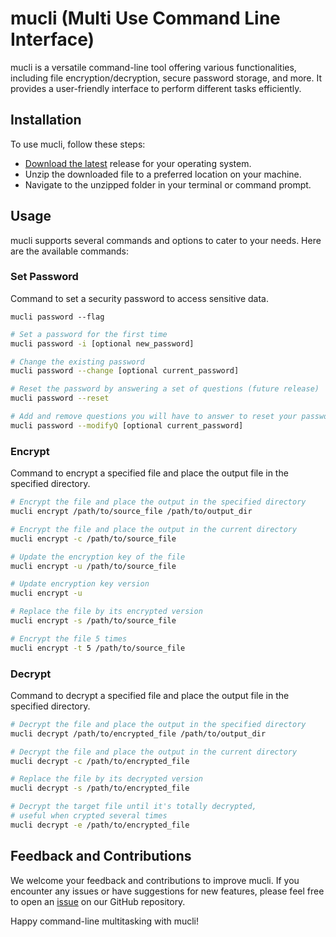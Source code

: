 # mucli (Multi Use Command Line Interface)

mucli is a versatile command-line tool offering various functionalities, including file encryption/decryption, secure password storage, and more. It provides a user-friendly interface to perform different tasks efficiently.

## Installation

To use mucli, follow these steps:

- [Download the latest](../../releases) release for your operating system.
- Unzip the downloaded file to a preferred location on your machine.
- Navigate to the unzipped folder in your terminal or command prompt.

## Usage

mucli supports several commands and options to cater to your needs. Here are the available commands:

### Set Password

Command to set a security password to access sensitive data.

`mucli password --flag`

```bash
# Set a password for the first time
mucli password -i [optional new_password]

# Change the existing password
mucli password --change [optional current_password]

# Reset the password by answering a set of questions (future release)
mucli password --reset

# Add and remove questions you will have to answer to reset your password
mucli password --modifyQ [optional current_password]
```

### Encrypt

Command to encrypt a specified file and place the output file in the specified directory.

```bash
# Encrypt the file and place the output in the specified directory
mucli encrypt /path/to/source_file /path/to/output_dir

# Encrypt the file and place the output in the current directory
mucli encrypt -c /path/to/source_file

# Update the encryption key of the file
mucli encrypt -u /path/to/source_file

# Update encryption key version
mucli encrypt -u

# Replace the file by its encrypted version
mucli encrypt -s /path/to/source_file

# Encrypt the file 5 times
mucli encrypt -t 5 /path/to/source_file
```

### Decrypt

Command to decrypt a specified file and place the output file in the specified directory.

```bash
# Decrypt the file and place the output in the specified directory
mucli decrypt /path/to/encrypted_file /path/to/output_dir

# Decrypt the file and place the output in the current directory
mucli decrypt -c /path/to/encrypted_file

# Replace the file by its decrypted version
mucli decrypt -s /path/to/encrypted_file

# Decrypt the target file until it's totally decrypted,
# useful when crypted several times
mucli decrypt -e /path/to/encrypted_file
```

## Feedback and Contributions

We welcome your feedback and contributions to improve mucli. If you encounter any issues or have suggestions for new features, please feel free to open an [issue](../../issues) on our GitHub repository.

Happy command-line multitasking with mucli!
